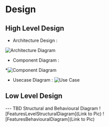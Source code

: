 
# Design

## High Level Design 

* Architecture Design :


![Architecture Diagram](https://user-images.githubusercontent.com/67497698/114386243-96b52200-9bae-11eb-96a1-b705d9bfa46d.png)


* Component Diagram :


*![Component Diagram](https://user-images.githubusercontent.com/67497698/114390667-2d381200-9bb4-11eb-9703-df97edc782c7.png)



* Usecase Diagram :
![Use Case](https://user-images.githubusercontent.com/67497698/114451390-ce46bd00-9bf4-11eb-8563-bad7e11ea7a3.png)




## Low Level Design 

--- TBD Structural and Behavioural Diagram
![FeaturesLevelStructuralDiagram](Link to Pic)
![FeaturesBehaviouralDiagram](Link to Pic)
